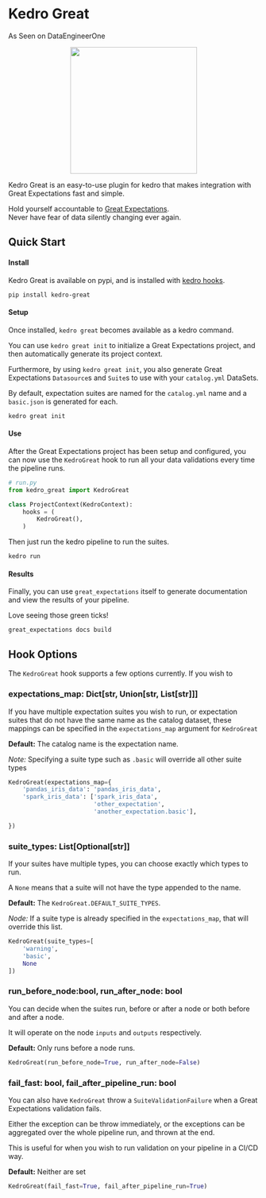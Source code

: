 # Kedro Great

As Seen on DataEngineerOne

<p align="center">
  <img width="255" src="https://github.com/tamsanh/kedro-great/blob/master/images/great.png">
</p>


Kedro Great is an easy-to-use plugin for kedro that makes integration with Great Expectations fast and simple.

Hold yourself accountable to [Great Expectations](https://github.com/great-expectations/great_expectations).  
Never have fear of data silently changing ever again.

## Quick Start

#### Install
Kedro Great is available on pypi, and is installed with [kedro hooks](https://kedro.readthedocs.io/en/latest/04_user_guide/15_hooks.html).

```console
pip install kedro-great
```

#### Setup

Once installed, `kedro great` becomes available as a kedro command.

You can use `kedro great init` to initialize a Great Expectations project, and then automatically generate its project context.

Furthermore, by using `kedro great init`, you also generate Great Expectations `Datasource`s and `Suite`s to use with your `catalog.yml` DataSets.

By default, expectation suites are named for the `catalog.yml` name and a `basic.json` is generated for each.

```console
kedro great init
```

#### Use

After the Great Expectations project has been setup and configured, you can now use the `KedroGreat` hook to run all your data validations every time the pipeline runs.

```python
# run.py
from kedro_great import KedroGreat

class ProjectContext(KedroContext):
    hooks = (
        KedroGreat(),
    )
```


Then just run the kedro pipeline to run the suites.

```console
kedro run
```

#### Results

Finally, you can use `great_expectations` itself to generate documentation and view the results of your pipeline.

Love seeing those green ticks!

```console
great_expectations docs build
```

## Hook Options

The `KedroGreat` hook supports a few options currently. If you wish to 

### expectations_map: Dict[str, Union[str, List[str]]]

If you have multiple expectation suites you wish to run, or expectation suites that do not have the same name
as the catalog dataset, these mappings can be specified in the `expectations_map` argument for `KedroGreat`

**Default:** The catalog name is the expectation name.

*Note:* Specifying a suite type such as `.basic` will override all other suite types

```python
KedroGreat(expectations_map={
    'pandas_iris_data': 'pandas_iris_data',
    'spark_iris_data': ['spark_iris_data',
                        'other_expectation',
                        'another_expectation.basic'],

})
```

### suite_types: List[Optional[str]]

If your suites have multiple types, you can choose exactly which types to run.

A `None` means that a suite will not have the type appended to the name.

**Default:** The `KedroGreat.DEFAULT_SUITE_TYPES`.

*Node:* If a suite type is already specified in the `expectations_map`, that will override this list.

```python
KedroGreat(suite_types=[
    'warning',
    'basic',
    None
])
```

### run_before_node:bool, run_after_node: bool

You can decide when the suites run, before or after a node or both before and after a node.

It will operate on the node `inputs` and `outputs` respectively.

**Default:** Only runs before a node runs.

```python
KedroGreat(run_before_node=True, run_after_node=False)
```

### fail_fast: bool, fail_after_pipeline_run: bool

You can also have `KedroGreat` throw a `SuiteValidationFailure` when a Great Expectations validation fails.

Either the exception can be throw immediately, or the exceptions can be aggregated over the whole pipeline run, and thrown at the end.

This is useful for when you wish to run validation on your pipeline in a CI/CD way.

**Default:** Neither are set

```python
KedroGreat(fail_fast=True, fail_after_pipeline_run=True)
```
